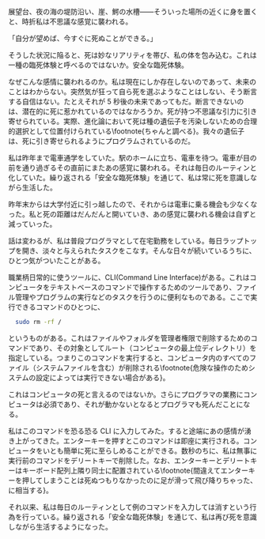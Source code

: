 展望台、夜の海の堤防沿い、崖、鰐の水槽――そういった場所の近くに身を置くと、時折私は不思議な感覚に襲われる。

「自分が望めば、今すぐに死ぬことができる。」

そうした状況に陥ると、死は妙なリアリティを帯び、私の体を包み込む。これは一種の臨死体験と呼べるのではないか。安全な臨死体験。

なぜこんな感情に襲われるのか。私は現在にしか存在しないのであって、未来のことはわからない。突然気が狂って自ら死を選ぶようなことはしない、そう断言する自信はない。たとえそれが 5 秒後の未来であってもだ。断言できないのは、潜在的に死に惹かれているのではなかろうか。死が持つ不思議な引力に引き寄せられている。実際、進化論において死は種の遺伝子を汚染しないための合理的選択として位置付けられている\footnote{ちゃんと調べる}。我々の遺伝子は、死に引き寄せられるようにプログラムされているのだ。

私は昨年まで電車通学をしていた。駅のホームに立ち、電車を待つ。電車が目の前を通り過ぎるその直前にまたあの感覚に襲われる。それは毎日のルーティンと化していた。繰り返される「安全な臨死体験」を通じて、私は常に死を意識しながら生活した。

昨年末からは大学付近に引っ越したので、それからは電車に乗る機会も少なくなった。私と死の距離はだんだんと開いていき、あの感覚に襲われる機会は自ずと減っていった。

話は変わるが、私は普段プログラマとして在宅勤務をしている。毎日ラップトップを開き、淡々と与えられたタスクをこなす。そんな日々が続いているうちに、ひとつ気がついたことがある。

職業柄日常的に使うツールに、CLI(Command Line Interface)がある。これはコンピュータをテキストベースのコマンドで操作するためのツールであり、ファイル管理やプログラムの実行などのタスクを行うのに便利なものである。ここで実行できるコマンドのひとつに、

```bash
  sudo rm -rf /
```

というものがある。これはファイルやフォルダを管理者権限で削除するためのコマンドであり、その対象としてルート（コンピュータの最上位ディレクトリ）を指定している。つまりこのコマンドを実行すると、コンピュータ内のすべてのファイル（システムファイルを含む）が削除される\footnote{危険な操作のためシステムの設定によっては実行できない場合がある}。

これはコンピュータの死と言えるのではないか。さらにプログラマの業務にコンピュータは必須であり、それが動かないとなるとプログラマも死んだことになる。

私はこのコマンドを恐る恐る CLI に入力してみた。すると途端にあの感情が湧き上がってきた。エンターキーを押すとこのコマンドは即座に実行される。コンピュータをいとも簡単に死に至らしめることができる。数秒のちに、私は無事に実行前のコマンドをデリートキーで削除した。なお、エンターキーとデリートキーはキーボード配列上隣り同士に配置されている\footnote{間違えてエンターキーを押してしまうことは死ぬつもりなかったのに足が滑って飛び降りちゃった、に相当する}。

それ以来、私は毎日のルーティンとして例のコマンドを入力しては消すという行為を行っている。繰り返される「安全な臨死体験」を通じて、私は再び死を意識しながら生活するようになった。
